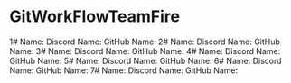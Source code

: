 # GitWorkFlowTeamFire
1#
Name:
Discord Name:
GitHub Name:
2#
Name:
Discord Name:
GitHub Name:
3#
Name:
Discord Name:
GitHub Name:
4#
Name:
Discord Name:
GitHub Name:
5#
Name:
Discord Name:
GitHub Name:
6#
Name:
Discord Name:
GitHub Name:
7#
Name:
Discord Name:
GitHub Name:

